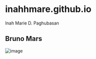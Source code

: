# inahhmare.github.io
Inah Marie D. Paghubasan
## Bruno Mars
![image](https://github.com/inahhmare/inahhmare.github.io/assets/151594345/27e93e2d-0c7f-4aa9-847c-487046d6206e)
